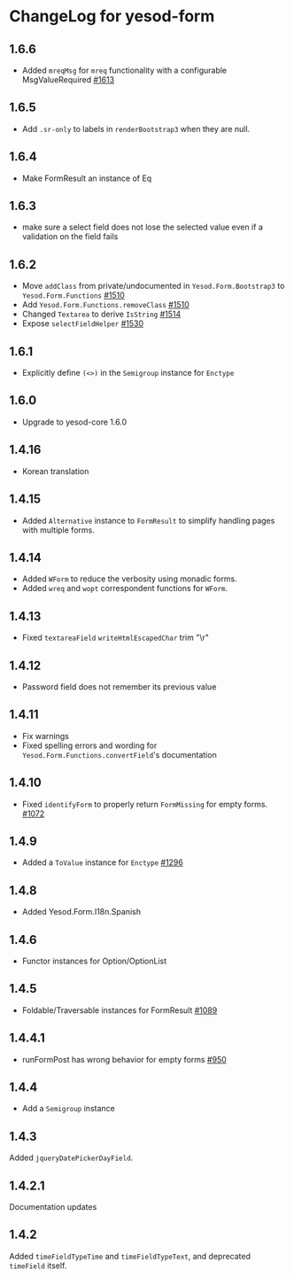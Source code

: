 # ChangeLog for yesod-form

## 1.6.6

* Added `mreqMsg` for `mreq` functionality with a configurable MsgValueRequired [#1613](https://github.com/yesodweb/yesod/pull/1613)

## 1.6.5

* Add `.sr-only` to labels in `renderBootstrap3` when they are null.

## 1.6.4

* Make FormResult an instance of Eq

## 1.6.3

* make sure a select field does not lose the selected value even if a validation on the
  field fails

## 1.6.2

* Move `addClass` from private/undocumented in `Yesod.Form.Bootstrap3` to `Yesod.Form.Functions` [#1510](https://github.com/yesodweb/yesod/pull/1510)
* Add `Yesod.Form.Functions.removeClass` [#1510](https://github.com/yesodweb/yesod/pull/1510)
* Changed `Textarea` to derive `IsString` [#1514](https://github.com/yesodweb/yesod/pull/1514)
* Expose `selectFieldHelper` [#1530](https://github.com/yesodweb/yesod/pull/1530)

## 1.6.1

* Explicitly define `(<>)` in the `Semigroup` instance for `Enctype`

## 1.6.0

* Upgrade to yesod-core 1.6.0

## 1.4.16

* Korean translation

## 1.4.15

* Added `Alternative` instance to `FormResult` to simplify handling pages with multiple forms.

## 1.4.14

* Added `WForm` to reduce the verbosity using monadic forms.
* Added `wreq` and `wopt` correspondent functions for `WForm`.

## 1.4.13

* Fixed `textareaField` `writeHtmlEscapedChar` trim "\r"

## 1.4.12

* Password field does not remember its previous value

## 1.4.11

* Fix warnings
* Fixed spelling errors and wording for `Yesod.Form.Functions.convertField`'s
  documentation

## 1.4.10

* Fixed `identifyForm` to properly return `FormMissing` for empty forms. [#1072](https://github.com/yesodweb/yesod/issues/1072)

## 1.4.9

* Added a `ToValue` instance for `Enctype` [#1296](https://github.com/yesodweb/yesod/pull/1296)

## 1.4.8

* Added Yesod.Form.I18n.Spanish

## 1.4.6

* Functor instances for Option/OptionList

## 1.4.5

* Foldable/Traversable instances for FormResult [#1089](https://github.com/yesodweb/yesod/pull/1089)

## 1.4.4.1

* runFormPost has wrong behavior for empty forms [#950](https://github.com/yesodweb/yesod/issues/950)

## 1.4.4

* Add a `Semigroup` instance

## 1.4.3

Added `jqueryDatePickerDayField`.

## 1.4.2.1

Documentation updates

## 1.4.2

Added `timeFieldTypeTime` and `timeFieldTypeText`, and deprecated `timeField`
itself.
